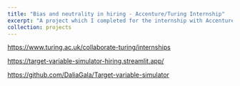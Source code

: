 ```yaml
---
title: "Bias and neutrality in hiring - Accenture/Turing Internship"
excerpt: "A project which I completed for the internship with Accenture and the Alan Turing Institute."
collection: projects
---
```


https://www.turing.ac.uk/collaborate-turing/internships

https://target-variable-simulator-hiring.streamlit.app/

https://github.com/DaliaGala/Target-variable-simulator
